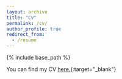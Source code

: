 ```yaml
---
layout: archive
title: "CV"
permalink: /cv/
author_profile: true
redirect_from:
  - /resume
---
```


{% include base_path %}

You can find my CV [here.](http://iancgeorge.github.io/files/CVIG.pdf){:target="_blank"}